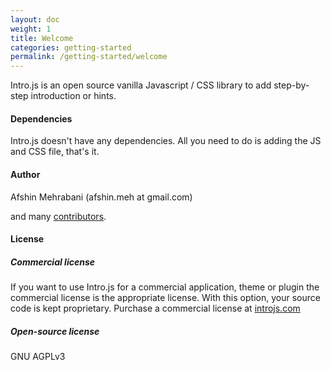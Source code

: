 ```yaml
---
layout: doc
weight: 1
title: Welcome
categories: getting-started
permalink: /getting-started/welcome
---
```


Intro.js is an open source vanilla Javascript / CSS library to add step-by-step introduction or hints.

#### Dependencies

Intro.js doesn't have any dependencies. All you need to do is adding the JS and CSS file, that's it.

#### Author
Afshin Mehrabani (afshin.meh at gmail.com)

and many [contributors](https://github.com/usablica/intro.js/graphs/contributors).

#### License

##### Commercial license

If you want to use Intro.js for a commercial application, theme or plugin the commercial license is the appropriate license. With this option, your source code is kept proprietary. Purchase a commercial license at [introjs.com](http://introjs.com/#commercial)

##### Open-source license

GNU AGPLv3
